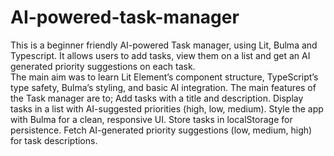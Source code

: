 # AI-powered-task-manager
This is a beginner friendly AI-powered Task manager, using Lit, Bulma and Typescript. It allows users to add tasks, view them on a list and get an AI generated priority suggestions on each task.  
The main aim was to learn Lit Element’s component structure, TypeScript’s type safety, Bulma’s styling, and basic AI integration. 
The main features of the Task manager are to;
Add tasks with a title and description.
Display tasks in a list with AI-suggested priorities (high, low, medium).
Style the app with Bulma for a clean, responsive UI.
Store tasks in localStorage for persistence.
Fetch AI-generated priority suggestions (low, medium, high) for task descriptions.
